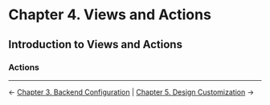 Chapter 4. Views and Actions
============================

Introduction to Views and Actions
---------------------------------







### Actions




[custom-actions]: ../tutorials/customizing-backend-actions.md
[advanced-design-customization]: ../tutorials/advanced-design-customization.md

-------------------------------------------------------------------------------

&larr; [Chapter 3. Backend Configuration](3-backend-configuration.md)  |  [Chapter 5. Design Customization](5-design-customization.md) &rarr;

